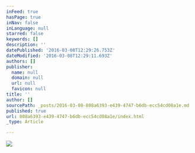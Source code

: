 ```yaml
---
inFeed: true
hasPage: true
inNav: false
inLanguage: null
starred: false
keywords: []
description: ''
datePublished: '2016-03-08T12:29:26.753Z'
dateModified: '2016-03-08T12:29:11.693Z'
authors: []
publisher:
  name: null
  domain: null
  url: null
  favicon: null
title: ''
author: []
sourcePath: _posts/2016-03-08-808a6393-e439-4747-b6db-ecc54cd08a1e.md
published: true
url: 808a6393-e439-4747-b6db-ecc54cd08a1e/index.html
_type: Article

---
```

![](https://the-grid-user-content.s3-us-west-2.amazonaws.com/3f59fba9-39bd-4096-959f-f1890846d116.jpg)